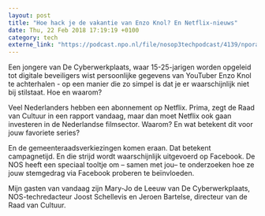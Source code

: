 ```yaml
---
layout: post
title: "Hoe hack je de vakantie van Enzo Knol? En Netflix-nieuws"
date: Thu, 22 Feb 2018 17:19:19 +0100
category: tech
externe_link: "https://podcast.npo.nl/file/nosop3techpodcast/4139/nporadio1_nosop3techpodcast_20180222_hoe-hack-je-de-vakantie-van-enzo-knol-en-netflix-nieuws.mp3"
---
```


Een jongere van De Cyberwerkplaats, waar 15-25-jarigen worden opgeleid tot digitale beveiligers wist persoonlijke gegevens van YouTuber Enzo Knol te achterhalen - op een manier die zo simpel is dat je er waarschijnlijk niet bij stilstaat. Hoe en waarom?

Veel Nederlanders hebben een abonnement op Netflix. Prima, zegt de Raad van Cultuur in een rapport vandaag, maar dan moet Netflix ook gaan investeren in de Nederlandse filmsector. Waarom? En wat betekent dit voor jouw favoriete series?

En de gemeenteraadsverkiezingen komen eraan. Dat betekent campagnetijd. En die strijd wordt waarschijnlijk uitgevoerd op Facebook. De NOS heeft een speciaal tooltje om – samen met jou– te onderzoeken hoe ze jouw stemgedrag via Facebook proberen te beïnvloeden.

Mijn gasten van vandaag zijn Mary-Jo de Leeuw van De Cyberwerkplaats, NOS-techredacteur Joost Schellevis en Jeroen Bartelse, directeur van de Raad van Cultuur.<img src="http://feeds.feedburner.com/~r/nosop3-tech-podcast/~4/x2SgxcKMYfE" height="1" width="1" alt=""/>
